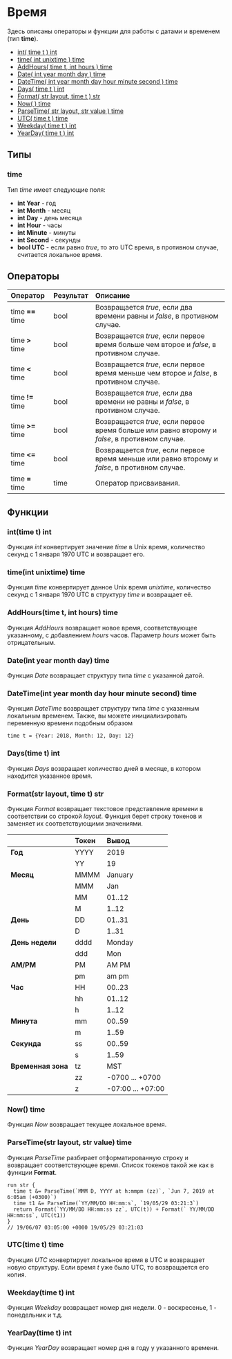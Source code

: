 # Время

Здесь описаны операторы и функции для работы с датами и временем \(тип **time**\).

* [int\( time t \) int](time.md#inttime-t-int)
* [time\( int unixtime \) time](time.md#timeint-unixtime-time)
* [AddHours\( time t, int hours \) time](time.md#addhourstime-t-int-hours-time)
* [Date\( int year month day \) time](time.md#dateint-year-month-day-time)
* [DateTime\( int year month day hour minute second \) time](time.md#datetimeint-year-month-day-hour-minute-second-time)
* [Days\( time t \) int](time.md#daystime-t-int)
* [Format\( str layout, time t \) str](time.md#formatstr-layout-time-t-str)
* [Now\( \) time](time.md#now-time)
* [ParseTime\( str layout, str value \) time](time.md#parsetimestr-layout-str-value-time)
* [UTC\( time t \) time](time.md#utctime-t-time)
* [Weekday\( time t \) int](time.md#weekdaytime-t-int)
* [YearDay\( time t \) int](time.md#yeardaytime-t-int)

## Типы

### time

Тип _time_ имеет следующие поля:

* **int Year** - год
* **int Month** - месяц
* **int Day** - день месяца
* **int Hour** - часы
* **int Minute** - минуты
* **int Second** - секунды
* **bool UTC** - если равно _true_, то это UTC время, в противном случае, считается локальное время.

## Операторы

| Оператор | Результат | Описание |
| :--- | :--- | :--- |
| time **==** time | bool | Возвращается _true_, если два времени равны и _false_, в противном случае. |
| time **&gt;** time | bool | Возвращается _true_, если первое время больше чем второе и _false_, в противном случае. |
| time **&lt;** time | bool | Возвращается _true_, если первое время меньше чем второе и _false_, в противном случае. |
| time **!=** time | bool | Возвращается _true_, если два времени не равны и _false_, в противном случае. |
| time **&gt;=** time | bool | Возвращается _true_, если первое время больше или равно второму и _false_, в противном случае. |
| time **&lt;=** time | bool | Возвращается _true_, если первое время меньше или равно второму и _false_, в противном случае. |
| time **=** time | time | Оператор присваивания. |

## Функции

### int\(time t\) int

Функция _int_ конвертирует значение _time_ в Unix время, количество секунд с 1 января 1970 UTC и возвращает его.

### time\(int unixtime\) time

Функция _time_ конвертирует данное Unix время _unixtime_, количество секунд с 1 января 1970 UTC в структуру _time_ и возвращает её.

### AddHours\(time t, int hours\) time

Функция _AddHours_ возвращает новое время, соответствующее указанному, с добавлением _hours_ часов. Параметр _hours_ может быть отрицательным.

### Date\(int year month day\) time

Функция _Date_ возвращает структуру типа _time_ c указанной датой.

### DateTime\(int year month day hour minute second\) time

Функция _DateTime_ возвращает структуру типа _time_ c указанным локальным временем. Также, вы можете инициализировать переменную времени подобным образом

```text
time t = {Year: 2018, Month: 12, Day: 12}
```

### Days\(time t\) int

Функция _Days_ возвращает количество дней в месяце, в котором находится указанное время.

### Format\(str layout, time t\) str

Функция _Format_ возвращает текстовое представление времени в соответствии со строкой _layout_. Функция берет строку токенов и заменяет их соответствующими значениями.

|  | Токен | Вывод |
| :--- | :--- | :--- |
| **Год** | YYYY | 2019 |
|  | YY | 19 |
| **Месяц** | MMMM | January |
|  | MMM | Jan |
|  | MM | 01..12 |
|  | M | 1..12 |
| **День** | DD | 01..31 |
|  | D | 1..31 |
| **День недели** | dddd | Monday |
|  | ddd | Mon |
| **AM/PM** | PM | AM PM |
|  | pm | am pm |
| **Час** | HH | 00..23 |
|  | hh | 01..12 |
|  | h | 1..12 |
| **Минута** | mm | 00..59 |
|  | m | 1..59 |
| **Секунда** | ss | 00..59 |
|  | s | 1..59 |
| **Временная зона** | tz | MST |
|  | zz | -0700 ... +0700 |
|  | z | -07:00 ... +07:00 |

### Now\(\) time

Функция _Now_ возвращает текущее локальное время.

### ParseTime\(str layout, str value\) time

Функция _ParseTime_ разбирает отформатированную строку и возвращает соответствующее время. Список токенов такой же как в функции **Format**.

```text
run str {
  time t &= ParseTime(`MMM D, YYYY at h:mmpm (zz)`, `Jun 7, 2019 at 6:05am (+0300)`)
  time t1 &= ParseTime(`YY/MM/DD HH:mm:s`, `19/05/29 03:21:3`)
  return Format(`YY/MM/DD HH:mm:ss zz`, UTC(t)) + Format(` YY/MM/DD HH:mm:ss`, UTC(t1))
}
// 19/06/07 03:05:00 +0000 19/05/29 03:21:03
```

### UTC\(time t\) time

Функция _UTC_ конвертирует локальное время в UTC и возвращает новую структуру. Если время _t_ уже было UTC, то возвращается его копия.

### Weekday\(time t\) int

Функция _Weekday_ возвращает номер дня недели. 0 - воскресенье, 1 - понедельник и т.д.

### YearDay\(time t\) int

Функция _YearDay_ возвращает номер дня в году у указанного времени.

